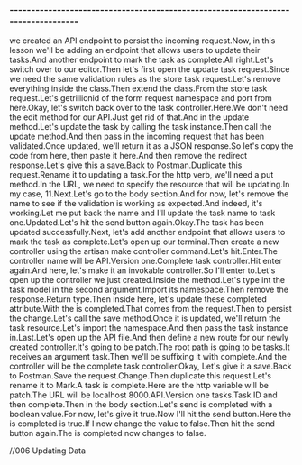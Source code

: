 ### ---------------------------------------------------------------------------------

we created an API endpoint to persist the incoming request.Now, in this lesson we'll be adding an endpoint that allows users to update their tasks.And another endpoint to mark the task as complete.All right.Let's switch over to our editor.Then let's first open the update task request.Since we need the same validation rules as the store task request.Let's remove everything inside the class.Then extend the class.From the store task request.Let's getrillionid of the form request namespace and port from here.Okay, let's switch back over to the task controller.Here.We don't need the edit method for our API.Just get rid of that.And in the update method.Let's update the task by calling the task instance.Then call the update method.And then pass in the incoming request that has been validated.Once updated, we'll return it as a JSON response.So let's copy the code from here, then paste it here.And then remove the redirect response.Let's give this a save.Back to Postman.Duplicate this request.Rename it to updating a task.For the http verb, we'll need a put method.In the URL, we need to specify the resource that will be updating.In my case, 11.Next.Let's go to the body section.And for now, let's remove the name to see if the validation is working as expected.And indeed, it's working.Let me put back the name and I'll update the task name to task one.Updated.Let's hit the send button again.Okay.The task has been updated successfully.Next, let's add another endpoint that allows users to mark the task as complete.Let's open up our terminal.Then create a new controller using the artisan make controller command.Let's hit.Enter.The controller name will be API.Version one.Complete task controller.Hit enter again.And here, let's make it an invokable controller.So I'll enter to.Let's open up the controller we just created.Inside the method.Let's type int the task model in the second argument.Import its namespace.Then remove the response.Return type.Then inside here, let's update these completed attribute.With the is completed.That comes from the request.Then to persist the change.Let's call the save method.Once it is updated, we'll return the task resource.Let's import the namespace.And then pass the task instance in.Last.Let's open up the API file.And then define a new route for our newly created controller.It's going to be patch.The root path is going to be tasks.It receives an argument task.Then we'll be suffixing it with complete.And the controller will be the complete task controller.Okay, Let's give it a save.Back to Postman.Save the request.Change.Then duplicate this request.Let's rename it to Mark.A task is complete.Here are the http variable will be patch.The URL will be localhost 8000.API.Version one tasks.Task ID and then complete.Then in the body section.Let's send is completed with a boolean value.For now, let's give it true.Now I'll hit the send button.Here the is completed is true.If I now change the value to false.Then hit the send button again.The is completed now changes to false.

//006 Updating Data
